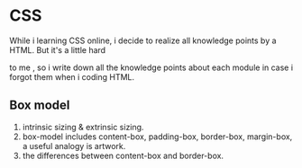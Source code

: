 # CSS 

While i learning CSS online, i decide to realize all knowledge points by a HTML. But it's a little hard   

to me , so i write down all the knowledge points about each module in case i forgot them when i coding HTML.   

## Box model

1. intrinsic sizing & extrinsic sizing.
2. box-model includes content-box, padding-box, border-box, margin-box, a useful analogy is artwork.
3. the differences between content-box and border-box.

